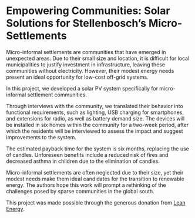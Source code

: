 # Empowering Communities: Solar Solutions for Stellenbosch’s Micro-Settlements

Micro-informal settlements are communities that have emerged in unexpected areas. Due to their small size and location, it is difficult for local municipalities to justify investment in infrastructure, leaving these communities without electricity. However, their modest energy needs present an ideal opportunity for low-cost off-grid systems.

In this project, we developed a solar PV system specifically for micro-informal settlement communities.

Through interviews with the community, we translated their behavior into functional requirements, such as lighting, USB charging for smartphones, and extensions for radio, as well as battery demand size. The devices will be installed in six homes within the community for a two-week period, after which the residents will be interviewed to assess the impact and suggest improvements to the system.

The estimated payback time for the system is six months, replacing the use of candles. Unforeseen benefits include a reduced risk of fires and decreased asthma in children due to the elimination of candles.

Micro-informal settlements are often neglected due to their size, yet their modest needs make them ideal candidates for the transition to renewable energy. The authors hope this work will prompt a rethinking of the challenges posed by sparse communities in the global south.

This project was made possible through the generous donation from [Lean Energy](www.leanenergy.co.za).
